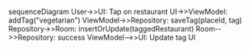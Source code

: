 sequenceDiagram
    User->>UI: Tap on restaurant
    UI->>ViewModel: addTag("vegetarian")
    ViewModel->>Repository: saveTag(placeId, tag)
    Repository->>Room: insertOrUpdate(taggedRestaurant)
    Room-->>Repository: success
    ViewModel-->>UI: Update tag UI
